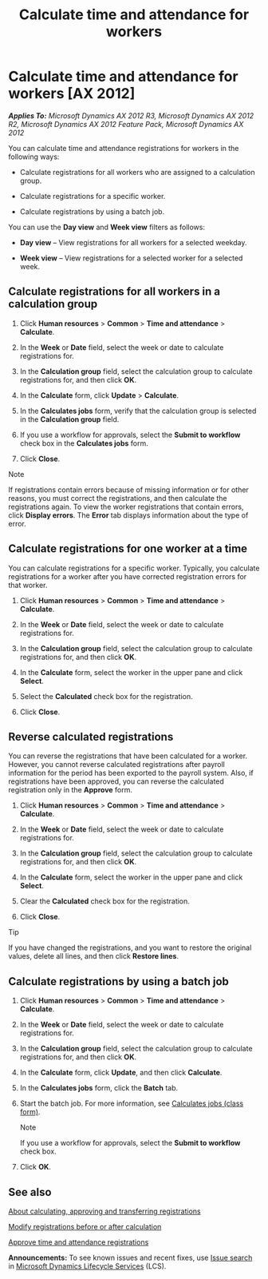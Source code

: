 ﻿---
title: Calculate time and attendance for workers
TOCTitle: Calculate time and attendance for workers
ms:assetid: eb4d224c-e5b9-476d-b10e-d2f1bba488b5
ms:mtpsurl: https://technet.microsoft.com/en-us/library/Aa551501(v=AX.60)
ms:contentKeyID: 43976731
ms.date: 04/18/2014
mtps_version: v=AX.60
f1_keywords:
- absence
- calculate
---

# Calculate time and attendance for workers [AX 2012]


_**Applies To:** Microsoft Dynamics AX 2012 R3, Microsoft Dynamics AX 2012 R2, Microsoft Dynamics AX 2012 Feature Pack, Microsoft Dynamics AX 2012_

You can calculate time and attendance registrations for workers in the following ways:

  - Calculate registrations for all workers who are assigned to a calculation group.

  - Calculate registrations for a specific worker.

  - Calculate registrations by using a batch job.

You can use the **Day view** and **Week view** filters as follows:

  - **Day view** – View registrations for all workers for a selected weekday.

  - **Week view** – View registrations for a selected worker for a selected week.

## Calculate registrations for all workers in a calculation group

1.  Click **Human resources** \> **Common** \> **Time and attendance** \> **Calculate**.

2.  In the **Week** or **Date** field, select the week or date to calculate registrations for.

3.  In the **Calculation group** field, select the calculation group to calculate registrations for, and then click **OK**.

4.  In the **Calculate** form, click **Update** \> **Calculate**.

5.  In the **Calculates jobs** form, verify that the calculation group is selected in the **Calculation group** field.

6.  If you use a workflow for approvals, select the **Submit to workflow** check box in the **Calculates jobs** form.

7.  Click **Close**.


> [!NOTE]
> <P>If registrations contain errors because of missing information or for other reasons, you must correct the registrations, and then calculate the registrations again. To view the worker registrations that contain errors, click <STRONG>Display errors</STRONG>. The <STRONG>Error</STRONG> tab displays information about the type of error.</P>



## Calculate registrations for one worker at a time

You can calculate registrations for a specific worker. Typically, you calculate registrations for a worker after you have corrected registration errors for that worker.

1.  Click **Human resources** \> **Common** \> **Time and attendance** \> **Calculate**.

2.  In the **Week** or **Date** field, select the week or date to calculate registrations for.

3.  In the **Calculation group** field, select the calculation group to calculate registrations for, and then click **OK**.

4.  In the **Calculate** form, select the worker in the upper pane and click **Select**.

5.  Select the **Calculated** check box for the registration.

6.  Click **Close**.

## Reverse calculated registrations

You can reverse the registrations that have been calculated for a worker. However, you cannot reverse calculated registrations after payroll information for the period has been exported to the payroll system. Also, if registrations have been approved, you can reverse the calculated registration only in the **Approve** form.

1.  Click **Human resources** \> **Common** \> **Time and attendance** \> **Calculate**.

2.  In the **Week** or **Date** field, select the week or date to calculate registrations for.

3.  In the **Calculation group** field, select the calculation group to calculate registrations for, and then click **OK**.

4.  In the **Calculate** form, select the worker in the upper pane and click **Select**.

5.  Clear the **Calculated** check box for the registration.

6.  Click **Close**.


> [!TIP]
> <P>If you have changed the registrations, and you want to restore the original values, delete all lines, and then click <STRONG>Restore lines</STRONG>.</P>



## Calculate registrations by using a batch job

1.  Click **Human resources** \> **Common** \> **Time and attendance** \> **Calculate**.

2.  In the **Week** or **Date** field, select the week or date to calculate registrations for.

3.  In the **Calculation group** field, select the calculation group to calculate registrations for, and then click **OK**.

4.  In the **Calculate** form, click **Update**, and then click **Calculate**.

5.  In the **Calculates jobs** form, click the **Batch** tab.

6.  Start the batch job. For more information, see [Calculates jobs (class form)](https://technet.microsoft.com/en-us/library/aa573289\(v=ax.60\)).
    

    > [!NOTE]
    > <P>If you use a workflow for approvals, select the <STRONG>Submit to workflow</STRONG> check box.</P>



7.  Click **OK**.

## See also

[About calculating, approving and transferring registrations](about-calculating-approving-and-transferring-registrations.md)

[Modify registrations before or after calculation](modify-registrations-before-or-after-calculation.md)

[Approve time and attendance registrations](approve-time-and-attendance-registrations.md)

  
**Announcements:** To see known issues and recent fixes, use [Issue search](http://go.microsoft.com/fwlink/?linkid=389258) in [Microsoft Dynamics Lifecycle Services](http://go.microsoft.com/fwlink/?linkid=306505) (LCS).

